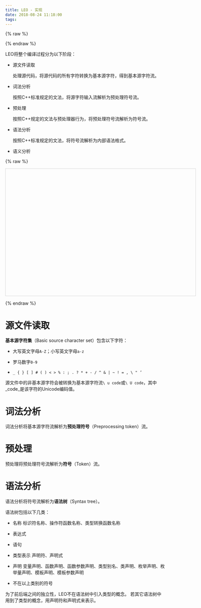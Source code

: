 ```yaml
---
title: LEO - 实现
date: 2018-08-24 11:18:00
tags:
---
```


{% raw %}
<script src="https://cdn.bootcss.com/vis/4.21.0/vis.min.js"></script>
{% endraw %}

LEO将整个编译过程分为以下阶段：

* 源文件读取

    处理源代码，将源代码的所有字符转换为基本源字符，得到基本源字符流。

* 词法分析

    按照C++标准规定的文法，将源字符输入流解析为预处理符号流。

* 预处理

    按照C++规定的文法与预处理器行为，将预处理符号流解析为符号流。

* 语法分析

    按照C++标准规定的文法，将符号流解析为内部语法格式。

* 语义分析

{% raw %}

<div id="frontend-stream-graph" style="width:600px;height:400px;border:1px solid lightgray;">
</div>

<script>
    // create an array with nodes
    let nodes = new vis.DataSet([
        {id: 1, label: '源输入'},
        {id: 2, label: '基本源字符流'},
        {id: 3, label: '预处理符号流'},
        {id: 4, label: '符号流'},
        {id: 5, label: '语法树'},
        ]);

    // create an array with edges
    let edges = new vis.DataSet([
        {from: 1, to: 2, label: "源文件读取"},
        {from: 2, to: 3, label: "词法分析"},
        {from: 3, to: 4, label: "预处理"},
        {from: 4, to: 5, label: "语法分析"},
        ]);

    // create a network
    var container = document.getElementById('frontend-stream-graph');
    var network = new vis.Network(container, { nodes, edges }, {
        width: "100%",
        height: "100%",
        edges: {
          smooth: true,
          arrows: {to : true }
        }
    });
</script>

{% endraw %}

# 源文件读取

**基本源字符集**（Basic source character set）包含以下字符：

* 大写英文字母`A-Z`；小写英文字母`a-z`

* 罗马数字`0-9`

* `_ { } [ ] # ( ) < > % : ; . ? * + - / ^ & | ~ ! = , \ " ’`

源文件中的非基本源字符会被转换为基本源字符流`\ u code`或`\ U code`，其中_code_是该字符的Unicode编码值。

# 词法分析

词法分析将基本源字符流解析为**预处理符号**（Preprocessing token）流。

# 预处理

预处理将预处理符号流解析为**符号**（Token）流。

# 语法分析

语法分析将符号流解析为**语法树**（Syntax tree）。

语法树包括以下几类：

* 名称
    标识符名称、操作符函数名称、类型转换函数名称

* 表达式

* 语句

* 类型表示
    声明符、声明式

* 声明
    变量声明、函数声明、函数参数声明、类型别名、类声明、枚举声明、枚举量声明、模板声明、模板参数声明

* 不在以上类别的符号

为了前后端之间的独立性，LEO不在语法树中引入类型的概念。
若其它语法树中用到了类型的概念，用声明符和声明式来表示。